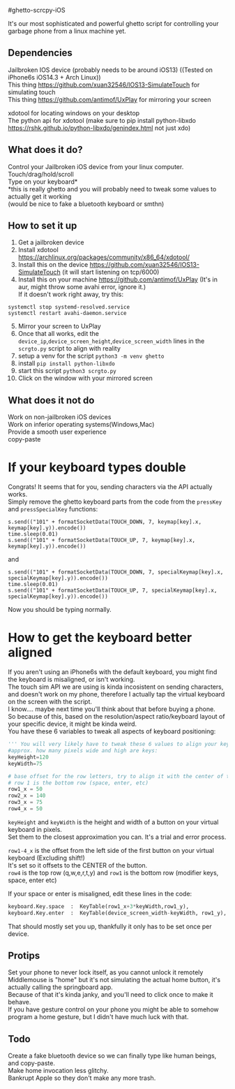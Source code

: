 #ghetto-scrcpy-iOS

It's our most sophisticated and powerful ghetto script for controlling your garbage phone from a linux machine yet.

## Dependencies
Jailbroken IOS device (probably needs to be around iOS13)  ((Tested on iPhone6s iOS14.3 + Arch Linux))  
This thing https://github.com/xuan32546/IOS13-SimulateTouch for simulating touch    
This thing https://github.com/antimof/UxPlay for mirroring your screen    

xdotool for locating windows on your desktop  
The python api for xdotool (make sure to pip install python-libxdo https://rshk.github.io/python-libxdo/genindex.html not just xdo)  

## What does it do?
Control your Jailbroken iOS device from your linux computer.  
Touch/drag/hold/scroll  
Type on your keyboard*  
*this is really ghetto and you will probably need to tweak some values to actually get it working  
(would be nice to fake a bluetooth keyboard or smthn)  

<Insert video of it being cool>  

## How to set it up
1. Get a jailbroken device  
2. Install xdotool https://archlinux.org/packages/community/x86_64/xdotool/  
3. Install this on the device https://github.com/xuan32546/IOS13-SimulateTouch (it will start listening on tcp/6000)  
4. Install this on your machine https://github.com/antimof/UxPlay  (It's in aur, might throw some avahi error, ignore it.)  
If it doesn't work right away, try this:  
```
systemctl stop systemd-resolved.service
systemctl restart avahi-daemon.service
```
5. Mirror your screen to UxPlay  
6. Once that all works, edit the `device_ip`,`device_screen_height`,`device_screen_width` lines in the `scrgto.py` script to align with reality  
7. setup a venv for the script `python3 -m venv ghetto`  
8. install `pip install python-libxdo`  
9. start this script `python3 scrgto.py`  
10. Click on the window with your mirrored screen  

## What does it not do
Work on non-jailbroken iOS devices  
Work on inferior operating systems(Windows,Mac)  
Provide a smooth user experience  
copy-paste  

# If your keyboard types double
Congrats! It seems that for you, sending characters via the API actually works.  
Simply remove the ghetto keyboard parts from the code from the `pressKey` and `pressSpecialKey` functions:

```
s.send(("101" + formatSocketData(TOUCH_DOWN, 7, keymap[key].x, keymap[key].y)).encode())
time.sleep(0.01)
s.send(("101" + formatSocketData(TOUCH_UP, 7, keymap[key].x, keymap[key].y)).encode())
```
and
```
s.send(("101" + formatSocketData(TOUCH_DOWN, 7, specialKeymap[key].x, specialKeymap[key].y)).encode())
time.sleep(0.01)
s.send(("101" + formatSocketData(TOUCH_UP, 7, specialKeymap[key].x, specialKeymap[key].y)).encode())
```
Now you should be typing normally.

# How to get the keyboard better aligned
If you aren't using an iPhone6s with the default keyboard, you might find the keyboard is misaligned, or isn't working.  
The touch sim API we are using is kinda incosistent on sending characters, and doesn't work on my phone, therefore I actually tap the virtual keyboard on the screen with the script.  
I know.... maybe next time you'll think about that before buying a phone.  
So because of this, based on the resolution/aspect ratio/keyboard layout of your specific device, it might be kinda weird.  
You have these 6 variables to tweak all aspects of keyboard positioning:  

```py
''' You will very likely have to tweak these 6 values to align your keyboard correctly'''
#approx. how many pixels wide and high are keys:
keyHeight=120
keyWidth=75

# base offset for the row letters, try to align it with the center of the buttons in each row
# row 1 is the bottom row (space, enter, etc)
row1_x = 50
row2_x = 140
row3_x = 75
row4_x = 50
```
`keyHeight` and `keyWidth` is the height and width of a button on your virtual keyboard in pixels.  
Set them to the closest approximation you can. It's a trial and error process.  

`row1-4_x` is the offset from the left side of the first button on your virtual keyboard (Excluding shift!)    
It's set so it offsets to the CENTER of the button.  
`row4` is the top row (q,w,e,r,t,y)  and `row1` is the bottom row (modifier keys, space, enter etc)  

If your space or enter is misaligned, edit these lines in the code:  
```py
keyboard.Key.space  :  KeyTable(row1_x+3*keyWidth,row1_y),
keyboard.Key.enter  :  KeyTable(device_screen_width-keyWidth, row1_y),
```

That should mostly set you up, thankfully it only has to be set once per device.  

## Protips
Set your phone to never lock itself, as you cannot unlock it remotely  
Middlemouse is "home" but it's not simulating the actual home button, it's actually calling the springboard app.  
Because of that it's kinda janky, and you'll need to click once to make it behave.  
If you have gesture control on your phone you might be able to somehow program a home gesture, but I didn't have much luck with that.  

## Todo
Create a fake bluetooth device so we can finally type like human beings, and copy-paste.  
Make home invocation less glitchy.  
Bankrupt Apple so they don't make any more trash.  
